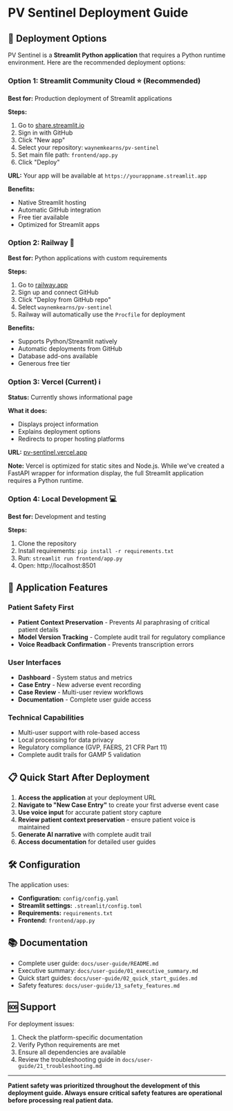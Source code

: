 # PV Sentinel Deployment Guide

## 🚀 Deployment Options

PV Sentinel is a **Streamlit Python application** that requires a Python runtime environment. Here are the recommended deployment options:

### Option 1: Streamlit Community Cloud ⭐ (Recommended)

**Best for:** Production deployment of Streamlit applications

**Steps:**
1. Go to [share.streamlit.io](https://share.streamlit.io/)
2. Sign in with GitHub
3. Click "New app"
4. Select your repository: `waynemkearns/pv-sentinel`
5. Set main file path: `frontend/app.py`
6. Click "Deploy"

**URL:** Your app will be available at `https://yourappname.streamlit.app`

**Benefits:**
- Native Streamlit hosting
- Automatic GitHub integration
- Free tier available
- Optimized for Streamlit apps

### Option 2: Railway 🚂

**Best for:** Python applications with custom requirements

**Steps:**
1. Go to [railway.app](https://railway.app/)
2. Sign up and connect GitHub
3. Click "Deploy from GitHub repo"
4. Select `waynemkearns/pv-sentinel`
5. Railway will automatically use the `Procfile` for deployment

**Benefits:**
- Supports Python/Streamlit natively
- Automatic deployments from GitHub
- Database add-ons available
- Generous free tier

### Option 3: Vercel (Current) ℹ️

**Status:** Currently shows informational page

**What it does:**
- Displays project information
- Explains deployment options
- Redirects to proper hosting platforms

**URL:** [pv-sentinel.vercel.app](https://pv-sentinel.vercel.app)

**Note:** Vercel is optimized for static sites and Node.js. While we've created a FastAPI wrapper for information display, the full Streamlit application requires a Python runtime.

### Option 4: Local Development 💻

**Best for:** Development and testing

**Steps:**
1. Clone the repository
2. Install requirements: `pip install -r requirements.txt`
3. Run: `streamlit run frontend/app.py`
4. Open: http://localhost:8501

## 🏥 Application Features

### Patient Safety First
- **Patient Context Preservation** - Prevents AI paraphrasing of critical patient details
- **Model Version Tracking** - Complete audit trail for regulatory compliance  
- **Voice Readback Confirmation** - Prevents transcription errors

### User Interfaces
- **Dashboard** - System status and metrics
- **Case Entry** - New adverse event recording
- **Case Review** - Multi-user review workflows
- **Documentation** - Complete user guide access

### Technical Capabilities
- Multi-user support with role-based access
- Local processing for data privacy
- Regulatory compliance (GVP, FAERS, 21 CFR Part 11)
- Complete audit trails for GAMP 5 validation

## 📋 Quick Start After Deployment

1. **Access the application** at your deployment URL
2. **Navigate to "New Case Entry"** to create your first adverse event case
3. **Use voice input** for accurate patient story capture
4. **Review patient context preservation** - ensure patient voice is maintained
5. **Generate AI narrative** with complete audit trail
6. **Access documentation** for detailed user guides

## 🛠️ Configuration

The application uses:
- **Configuration:** `config/config.yaml`
- **Streamlit settings:** `.streamlit/config.toml`
- **Requirements:** `requirements.txt`
- **Frontend:** `frontend/app.py`

## 📚 Documentation

- Complete user guide: `docs/user-guide/README.md`
- Executive summary: `docs/user-guide/01_executive_summary.md`
- Quick start guides: `docs/user-guide/02_quick_start_guides.md`
- Safety features: `docs/user-guide/13_safety_features.md`

## 🆘 Support

For deployment issues:
1. Check the platform-specific documentation
2. Verify Python requirements are met
3. Ensure all dependencies are available
4. Review the troubleshooting guide in `docs/user-guide/21_troubleshooting.md`

---

**Patient safety was prioritized throughout the development of this deployment guide. Always ensure critical safety features are operational before processing real patient data.** 